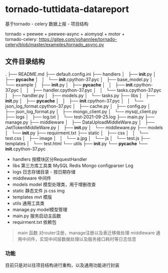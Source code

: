 # tornado-tuttidata-datareport
基于tornado - celery 数据上报 - 项目结构

tornado + peewee + peewee-async + aiomysql + motor + \
tornado-celery: https://gitee.com/yohannlee/tornado-celery/blob/master/examples/tornado_async.py


## 文件目录结构
.
├── README.md
├── default.config.ini
├── handlers
│   ├── __init__.py
│   ├── __pycache__
│   │   └── __init__.cpython-37.pyc
│   ├── base_model.py
│   └── example
│       ├── __init__.py
│       ├── __pycache__
│       │   ├── __init__.cpython-37.pyc
│       │   ├── handler.cpython-37.pyc
│       │   └── tasks.cpython-37.pyc
│       ├── handler.py
│       ├── models.py
│       └── tasks.py
├── libs
│   ├── __init__.py
│   ├── __pycache__
│   │   ├── __init__.cpython-37.pyc
│   │   └── json_log_format.cpython-37.pyc
│   ├── cache.py
│   ├── config.py
│   ├── json_log_format.py
│   ├── mongo_client.py
│   └── mysql_client.py
├── logs
│   ├── log.txt
│   └── test-2021-09-25.log
├── main.py
├── manage.py
├── middleware
│   ├── DataUploadMiddleWare.py
│   ├── JwtTokenMiddleWare.py
│   ├── __init__.py
│   └── middleware.py
├── models
│   └── __init__.py
├── requirment.txt
├── static
│   ├── css
│   │   └── test.css
│   ├── image
│   │   └── a.jpg
│   └── js
│       └── test.js
├── templates
│   └── test.html
└── utils
    ├── __init__.py
    └── __pycache__
        └── __init__.cpython-37.pyc

- handlers 
    按模块区分RequestHandler
- libs
    第三方库工具类 MySQL Redis Mongo configparser Log
- logs
    日志存储目录 - 按日期存储
- middleware 
    中间件
- models
    model 模型处理类，用于增删改查
- static 
    静态文件 js css img
- templates 
    mvt 模版
- utils 
    通用工具类
- manage.py
    model模型管理
- main.py
    服务启动主函数
- requirment.txt
    依赖包
    
> main 函数 对router注册，manage注册以及表迁移做处理
> middleware 通用中间件，实现中间层数据处理以及服务接口耗时等日志信息


### 功能
目前只是对以往项目结构进行重构，以及通用功能进行封装
